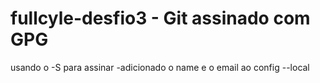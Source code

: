 # fullcyle-desfio3 - Git assinado com GPG
usando o -S para assinar
-adicionado o name e o email ao config --local 
